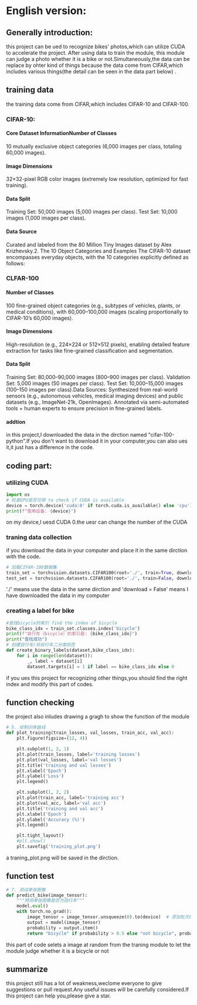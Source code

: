 # English version:

## Generally introduction:
  this project can be ued to recognize bikes' photos,which can utilize CUDA to accelerate the project.
  After using data to train the module, this module can judge a photo whether it is a bike or not.Simultaneously,the data can be replace by ohter kind of things because the data come from CIFAR,which includes various things(the detail can be seen in the data part below) .

## training data
the training data come from CIFAR,which includes CIFAR-10 and CIFAR-100. 
### CIFAR-10:
#### Core Dataset Information​Number of Classes
10 mutually exclusive object categories (6,000 images per class, totaling 60,000 images).
#### ​Image Dimensions
32×32-pixel RGB color images (extremely low resolution, optimized for fast training).
#### ​Data Split 
Training Set: 50,000 images (5,000 images per class). 
Test Set: 10,000 images (1,000 images per class).​
#### Data Source
Curated and labeled from the 80 Million Tiny Images dataset by Alex Krizhevsky.​2. The 10 Object Categories and Examples The CIFAR-10 dataset encompasses everyday objects, with the 10 categories explicitly defined as follows:
### CLFAR-100
#### Number of Classes
100 fine-grained object categories (e.g., subtypes of vehicles, plants, or medical conditions), with ​60,000–100,000 images (scaling proportionally to CIFAR-10’s 60,000 images).
#### ​Image Dimensions
High-resolution (e.g., 224×224 or 512×512 pixels), enabling detailed feature extraction for tasks like fine-grained classification and segmentation.
#### Data Split
Training Set: 80,000–90,000 images (800–900 images per class). Validation Set: 5,000 images (50 images per class). 
Test Set: 10,000–15,000 images (100–150 images per class).​Data Sources: Synthesized from ​real-world sensors (e.g., autonomous vehicles, medical imaging devices) and ​public datasets (e.g., ImageNet-21k, OpenImages). Annotated via ​semi-automated tools + ​human experts to ensure precision in fine-grained labels. 
#### addtion
in this project,I downloaded the data in the dirction named "cifar-100-python".If you don't want to download it in your computer,you can also ues it,it just has a difference in the code.
## coding part:

### utilizing CUDA
```python
import os 
# 检查GPU是否可用 to check if CUDA is available
device = torch.device('cuda:0' if torch.cuda.is_available() else 'cpu')
print(f"使用设备: {device}")
```
on my device,I uesd CUDA 0.the uesr can change the number of the CUDA

### traning data collection
if you download the data in your computer and place it in the same dirction with the code.
```python
# 加载CIFAR-100数据集
train_set = torchvision.datasets.CIFAR100(root='./', train=True, download=False, transform=transform)
test_set = torchvision.datasets.CIFAR100(root='./', train=False, download=False, transform=transform)
```
'./' means use the data in the same dirction and 'download = False' means I have downloaded the data in my computer

### creating a label for bike
```python
#查找bicycle的索引 find the index of bicycle
bike_class_idx = train_set.classes.index('bicycle')
print(f"自行车（bicycle）的索引是: {bike_class_idx}")
print("查找成功")
# 创建自行车/非自行车二分类标签
def create_binary_labels(dataset,bike_class_idx):
    for i in range(len(dataset)):
        _, label = dataset[i]
        dataset.targets[i] = 1 if label == bike_class_idx else 0
```
if you ues this project for recognizing other things,you should find the right index and modify this part of codes.

## function checking
the project also inludes drawing a gragh to show the function of the module
```python
# 5. 绘制训练曲线
def plot_training(train_losses, val_losses, train_acc, val_acc):
    plt.figure(figsize=(12, 4))

    plt.subplot(1, 2, 1)
    plt.plot(train_losses, label='training losses')
    plt.plot(val_losses, label='val losses')
    plt.title('training and val losses')
    plt.xlabel('Epoch')
    plt.ylabel('Loss')
    plt.legend()

    plt.subplot(1, 2, 2)
    plt.plot(train_acc, label='training acc')
    plt.plot(val_acc, label='val acc')
    plt.title('training and val acc')
    plt.xlabel('Epoch')
    plt.ylabel('Accuracy (%)')
    plt.legend()

    plt.tight_layout()
    #plt.show()
    plt.savefig('training_plot.png')
```
a traning_plot.png will be saved in the dirction.

## function test
```python
# 7. 测试单张图像
def predict_bike(image_tensor):
    """预测单张图像是否为自行车"""
    model.eval()
    with torch.no_grad():
        image_tensor = image_tensor.unsqueeze(0).to(device)  # 添加批次维度
        output = model(image_tensor)
        probability = output.item()
        return "bicycle" if probability > 0.5 else "not bicycle", probability
```
this part of code selets a image at random from the traning module to let the module judge whether it is a bicycle or not

## summarize
 this project still has a lot of weakness,weclome everyone to give suggestions or pull request.Any useful  issues will be carefully considered.If this project can help you,please give a star.
